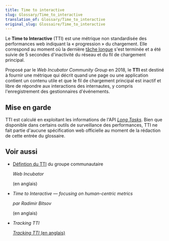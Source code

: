 ```yaml
---
title: Time to interactive
slug: Glossary/Time_to_interactive
translation_of: Glossary/Time_to_interactive
original_slug: Glossaire/Time_to_interactive
---
```

Le **Time to Interactive** (TTI) est une métrique non standardisée des performances web indiquant la «&nbsp;progression&nbsp;» du chargement. Elle correspond au moment où la dernière [tâche longue](/fr/docs/Web/API/Long_Tasks_API) s'est terminée et a été suivie de 5 secondes d'inactivité du réseau et du fil de chargement principal.

Proposé par le <i lang="en">Web Incubator Community Group</i> en 2018, le **TTI** est destiné à fournir une métrique qui décrit quand une page ou une application contient un contenu utile et que le fil de chargement principal est inactif et libre de répondre aux interactions des internautes, y compris l'enregistrement des gestionnaires d'événements.

## Mise en garde

TTI est calculé en exploitant les informations de l'API [<i lang="en">Long Tasks</i>](/fr/docs/Web/API/Long_Tasks_API). Bien que disponible dans certains outils de surveillance des performances, TTI ne fait partie d'aucune spécification web officielle au moment de la rédaction de cette entrée du glossaire.

## Voir aussi

- [Défintion du TTI](https://github.com/WICG/time-to-interactive) du groupe communautaire

  <i lang="en">Web Incubator</i>

  (en anglais)

- <i lang="en">Time to Interactive — focusing on human-centric metrics</i>

  <i lang="en"> par Radimir Bitsov</i>

  (en anglais)

- <i lang="en">Tracking TTI</i>

  [<i lang="en">Tracking TTI</i> (en anglais)](https://developers.google.com/web/fundamentals/performance/user-centric-performance-metrics#tracking_tti)
